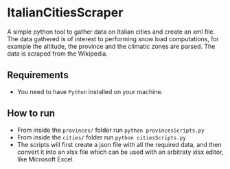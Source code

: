 # ItalianCitiesScraper
A simple python tool to gather data on Italian cities and create an xml file. The data gathered is of interest to performing snow load computations, for example the altitude, the province and the climatic zones are parsed. The data is scraped from the Wikipedia.

## Requirements

* You need to have `Python` installed on your machine.

## How to run

* From inside the `provinces/` folder run `python provincesScripts.py`
* From inside the `cities/` folder run `python citiesScripts.py`
* The scripts will first create a json file with all the required data, and then convert it into an xlsx file which can be used with an arbitraty xlsx editor, like Microsoft Excel.
